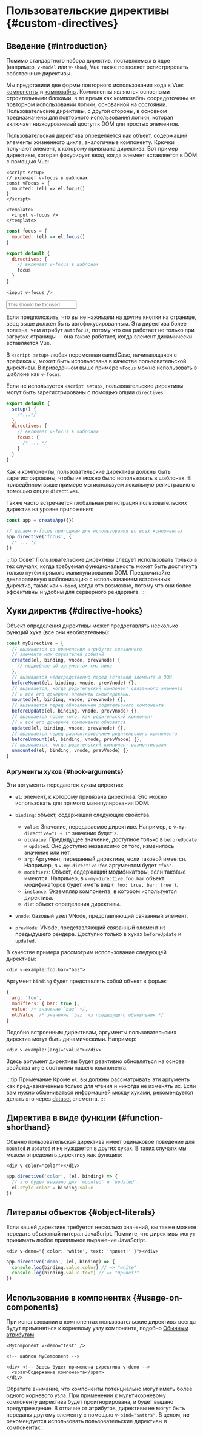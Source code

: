 # Пользовательские директивы {#custom-directives}

<script setup>
const vFocus = {
  mounted: el => {
    el.focus()
  }
}
</script>

## Введение {#introduction}

Помимо стандартного набора директив, поставляемых в ядре (например, `v-model` или `v-show`), Vue также позволяет регистрировать собственные директивы.

Мы представили две формы повторного использования кода в Vue: [компоненты](/guide/essentials/component-basics) и [композаблы](./composables). Компоненты являются основными строительными блоками, в то время как композаблы сосредоточены на повторном использовании логики, основанной на состоянии. Пользовательские директивы, с другой стороны, в основном предназначены для повторного использования логики, которая включает низкоуровневый доступ к DOM для простых элементов.

Пользовательская директива определяется как объект, содержащий элементы жизненного цикла, аналогичные компоненту. Крючки получают элемент, к которому привязана директива. Вот пример директивы, которая фокусирует ввод, когда элемент вставляется в DOM с помощью Vue:

<div class="composition-api">

```vue
<script setup>
// включает v-focus в шаблонах
const vFocus = {
  mounted: (el) => el.focus()
}
</script>

<template>
  <input v-focus />
</template>
```

</div>

<div class="options-api">

```js
const focus = {
  mounted: (el) => el.focus()
}

export default {
  directives: {
    // включает v-focus в шаблонах
    focus
  }
}
```

```vue-html
<input v-focus />
```

</div>

<div class="demo">
  <input v-focus placeholder="This should be focused" />
</div>

Если предположить, что вы не нажимали на другие кнопки на странице, ввод выше должен быть автофокусированным. Эта директива более полезна, чем атрибут `autofocus`, потому что она работает не только при загрузке страницы — она также работает, когда элемент динамически вставляется Vue.

<div class="composition-api">

В `<script setup>` любая переменная camelCase, начинающаяся с префикса `v`, может быть использована в качестве пользовательской директивы. В приведённом выше примере `vFocus` можно использовать в шаблоне как `v-focus`.

Если не используется `<script setup>`, пользовательские директивы могут быть зарегистрированы с помощью опции `directives`:

```js
export default {
  setup() {
    /*...*/
  },
  directives: {
    // включает v-focus в шаблонах
    focus: {
      /* ... */
    }
  }
}
```

</div>

<div class="options-api">

Как и компоненты, пользовательские директивы должны быть зарегистрированы, чтобы их можно было использовать в шаблонах. В приведённом выше примере мы используем локальную регистрацию с помощью опции `directives`.

</div>

Также часто встречается глобальная регистрация пользовательских директив на уровне приложения:

```js
const app = createApp({})

// делаем v-focus пригодным для использования во всех компонентах
app.directive('focus', {
  /* ... */
})
```

:::tip Совет
Пользовательские директивы следует использовать только в тех случаях, когда требуемая функциональность может быть достигнута только путём прямого манипулирования DOM. Предпочитайте декларативную шаблонизацию с использованием встроенных директив, таких как `v-bind`, когда это возможно, потому что они более эффективны и удобны для серверного рендеринга.
:::

## Хуки директив {#directive-hooks}

Объект определения директивы может предоставлять несколько функций хука (все они необязательны):

```js
const myDirective = {
  // вызывается до применения атрибутов связанного
  // элемента или слушателей событий
  created(el, binding, vnode, prevVnode) {
    // подробнее об аргументах см. ниже
  },
  // вызывается непосредственно перед вставкой элемента в DOM.
  beforeMount(el, binding, vnode, prevVnode) {},
  // вызывается, когда родительский компонент связанного элемента
  // и все его дочерние элементы смонтированы.
  mounted(el, binding, vnode, prevVnode) {},
  // вызывается перед обновлением родительского компонента
  beforeUpdate(el, binding, vnode, prevVnode) {},
  // вызывается после того, как родительский компонент
  // и все его дочерние компоненты обновятся
  updated(el, binding, vnode, prevVnode) {},
  // вызывается перед размонтированием родительского компонента
  beforeUnmount(el, binding, vnode, prevVnode) {},
  // вызывается, когда родительский компонент размонтирован
  unmounted(el, binding, vnode, prevVnode) {}
}
```

### Аргументы хуков {#hook-arguments}

Эти аргументы передаются хукам директив:

- `el`: элемент, к которому привязана директива. Это можно использовать для прямого манипулирования DOM.

- `binding`: объект, содержащий следующие свойства.

  - `value`: Значение, передаваемое директиве. Например, в `v-my-directive="1 + 1"` значение будет `2`.
  - `oldValue`: Предыдущее значение, доступное только в `beforeUpdate` и `updated`. Оно доступно независимо от того, изменилось значение или нет.
  - `arg`: Аргумент, переданный директиве, если таковой имеется. Например, в `v-my-directive:foo` аргументом будет `"foo"`.
  - `modifiers`: Объект, содержащий модификаторы, если таковые имеются. Например, в `v-my-directive.foo.bar` объект модификаторов будет иметь вид `{ foo: true, bar: true }`.
  - `instance`: Экземпляр компонента, в котором используется директива.
  - `dir`: объект определения директивы.

- `vnode`: базовый узел VNode, представляющий связанный элемент.
- `prevNode`: VNode, представляющий связанный элемент из предыдущего рендера. Доступно только в хуках `beforeUpdate` и `updated`.

В качестве примера рассмотрим использование следующей директивы:

```vue-html
<div v-example:foo.bar="baz">
```

Аргумент `binding` будет представлять собой объект в форме:

```js
{
  arg: 'foo',
  modifiers: { bar: true },
  value: /* значение `baz` */,
  oldValue: /* значение `baz` из предыдущего обновления */
}
```

Подобно встроенным директивам, аргументы пользовательских директив могут быть динамическими. Например:

```vue-html
<div v-example:[arg]="value"></div>
```

Здесь аргумент директивы будет реактивно обновляться на основе свойства `arg` в состоянии нашего компонента.

:::tip Примечание
Кроме `el`, вы должны рассматривать эти аргументы как предназначенные только для чтения и никогда не изменять их. Если вам нужно обмениваться информацией между хуками, рекомендуется делать это через [dataset](https://developer.mozilla.org/en-US/docs/Web/API/HTMLElement/dataset) элемента.
:::

## Директива в виде функции {#function-shorthand}

Обычно пользовательская директива имеет одинаковое поведение для `mounted` и `updated` и не нуждается в других хуках. В таких случаях мы можем определить директиву как функцию:

```vue-html
<div v-color="color"></div>
```

```js
app.directive('color', (el, binding) => {
  // это будет вызвано для `mounted` и `updated`.
  el.style.color = binding.value
})
```

## Литералы объектов {#object-literals}

Если вашей директиве требуется несколько значений, вы также можете передать объектный литерал JavaScript. Помните, что директивы могут принимать любое правильное выражение JavaScript.

```vue-html
<div v-demo="{ color: 'white', text: 'привет!' }"></div>
```

```js
app.directive('demo', (el, binding) => {
  console.log(binding.value.color) // => "white"
  console.log(binding.value.text) // => "привет!"
})
```

## Использование в компонентах {#usage-on-components}

При использовании в компонентах пользовательские директивы всегда будут применяться к корневому узлу компонента, подобно [Обычным атрибутам](/guide/components/attrs).

```vue-html
<MyComponent v-demo="test" />
```

```vue-html
<!-- шаблон MyComponent -->

<div> <!-- Здесь будет применена директива v-demo -->
  <span>Содержание компонента</span>
</div>
```

Обратите внимание, что компоненты потенциально могут иметь более одного корневого узла. При применении к мультикорневому компоненту директива будет проигнорирована, и будет выдано предупреждение. В отличие от атрибутов, директивы не могут быть переданы другому элементу с помощью `v-bind="$attrs"`. В целом, **не** рекомендуется использовать пользовательские директивы в компонентах.
